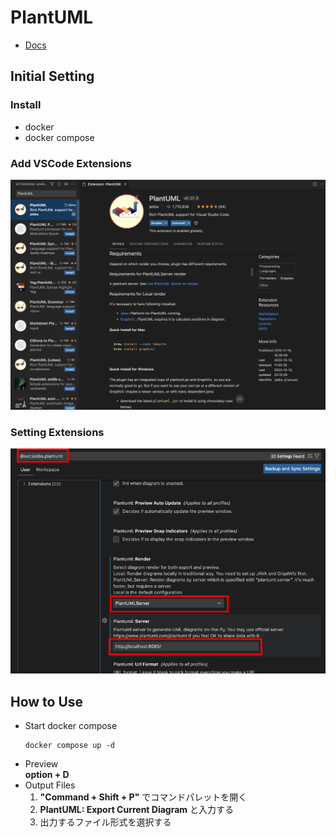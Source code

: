 # PlantUML
- [Docs](https://plantuml.com/ja/)

## Initial Setting 

### Install
- docker
- docker compose

### Add VSCode Extensions
![PlantUML](./img/extentions.png)

### Setting Extensions
![Settings](./img/vscode-settings.png)

## How to Use
- Start docker compose
  ``` 
  docker compose up -d
  ```
- Preview  
  **option + D**
- Output Files  
  1. **"Command + Shift + P"** でコマンドパレットを開く
  1. **PlantUML: Export Current Diagram** と入力する
  1. 出力するファイル形式を選択する